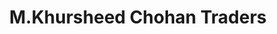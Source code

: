 ---
title: "M.Khursheed Chohan Traders"
url: /karachi/m-khursheed-chohan-traders/
shop: hardware
---